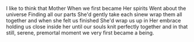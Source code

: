 I like to think that Mother
When we first became Her spirits
Went about the universe 
Finding all our parts 
She'd gently take each sinew
wrap them all together
and when she felt us finished 
She'd wrap us up in Her embrace
holding us close inside her
until our souls knit perfectly together 
and in that still, serene, premortal moment
we very first became a being. 
